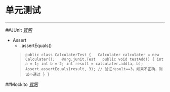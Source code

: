# 单元测试
***
##JUnit
*[官网](http://junit.org/junit4/)*
* Assert
  - .assertEquals()
  > `public class CalculaterTest {  
    Calculater calculater = new Calculater();  
    @org.junit.Test  
    public void testAdd() {
        int a = 1;
        int b = 2;
        int result = calculater.add(a, b);
        Assert.assertEquals(result, 3); // 验证result==3，如果不正确，测试不通过
    }
}`

##Mockito
*[官网](http://site.mockito.org/)*

